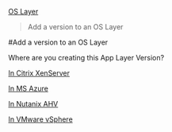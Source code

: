 [OS Layer](layer_os_co4)
 > Add a version to an OS Layer
#Add a version to an OS Layer
Where are you creating this App Layer Version?
[In Citrix XenServer](layer_os_version_xs4)[            ](layer_os_version_xs4)
[In MS Azure](layer_os_version_az4)[            ](layer_os_version_az4)
[In Nutanix AHV](layer_os_version_ah4)[            ](layer_os_version_ah4)
[In VMware vSphere](layer_os_version_vs4)[            ](layer_os_version_vs4)




